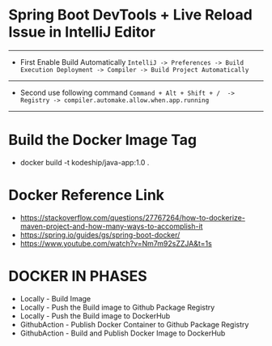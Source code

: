 # Spring Boot DevTools + Live Reload Issue in IntelliJ Editor
* **
* First Enable Build Automatically `IntelliJ -> Preferences -> Build Execution Deployment -> Compiler -> Build Project Automatically`
* **
* Second use following command `Command + Alt + Shift + /  -> Registry -> compiler.automake.allow.when.app.running`
* **

# Build the Docker Image Tag
* docker build -t kodeship/java-app:1.0 .


# Docker Reference Link
* https://stackoverflow.com/questions/27767264/how-to-dockerize-maven-project-and-how-many-ways-to-accomplish-it
* https://spring.io/guides/gs/spring-boot-docker/
* https://www.youtube.com/watch?v=Nm7m92sZZJA&t=1s


# DOCKER IN PHASES
* Locally - Build Image
* Locally - Push the Build image to Github Package Registry
* Locally - Push the Build image to DockerHub
* GithubAction - Publish Docker Container to Github Package Registry
* GithubAction - Build and Publish Docker Image to DockerHub